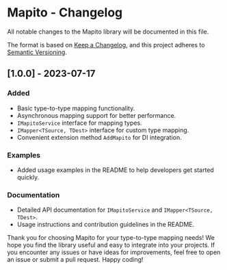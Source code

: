 # Mapito - Changelog

All notable changes to the Mapito library will be documented in this file.

The format is based on [Keep a Changelog](https://keepachangelog.com/en/1.0.0/),
and this project adheres to [Semantic Versioning](https://semver.org/spec/v2.0.0.html).

## [1.0.0] - 2023-07-17

### Added
- Basic type-to-type mapping functionality.
- Asynchronous mapping support for better performance.
- `IMapitoService` interface for mapping types.
- `IMapper<TSource, TDest>` interface for custom type mapping.
- Convenient extension method `AddMapito` for DI integration.

### Examples
- Added usage examples in the README to help developers get started quickly.

### Documentation
- Detailed API documentation for `IMapitoService` and `IMapper<TSource, TDest>`.
- Usage instructions and contribution guidelines in the README.

Thank you for choosing Mapito for your type-to-type mapping needs! We hope you find the library useful and easy to integrate into your projects. If you encounter any issues or have ideas for improvements, feel free to open an issue or submit a pull request. Happy coding!
